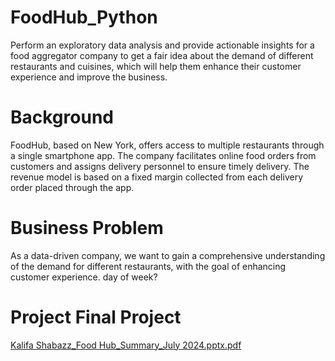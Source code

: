 # FoodHub_Python
Perform an exploratory data analysis and provide actionable insights for a food aggregator company to get a fair idea about the demand of different restaurants and cuisines, which will help them enhance their customer experience and improve the business.
# Background
FoodHub, based on New York, offers access to multiple restaurants through a single smartphone app. The company facilitates online food orders from customers and assigns delivery personnel to ensure timely delivery. The revenue model is based on a fixed margin collected from each delivery order placed through the app.
# Business Problem
As a data-driven company, we want to gain a comprehensive understanding of the demand for different restaurants, with the goal of enhancing customer experience. day of week?
# Project Final Project
[Kalifa Shabazz_Food Hub_Summary_July 2024.pptx.pdf](https://github.com/user-attachments/files/18386578/Kalifa.Shabazz_Food.Hub_Summary_July.2024.pptx.pdf)
